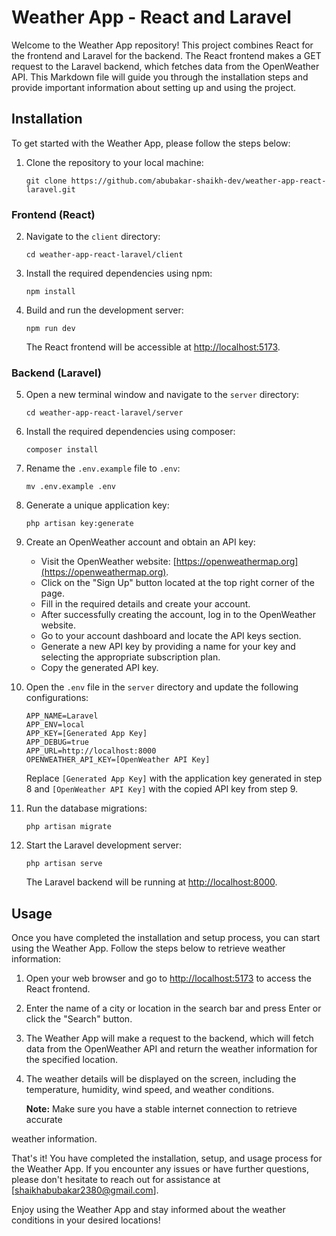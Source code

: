 # Weather App - React and Laravel

Welcome to the Weather App repository! This project combines React for the frontend and Laravel for the backend. The React frontend makes a GET request to the Laravel backend, which fetches data from the OpenWeather API. This Markdown file will guide you through the installation steps and provide important information about setting up and using the project.

## Installation

To get started with the Weather App, please follow the steps below:

1. Clone the repository to your local machine:
   ```
   git clone https://github.com/abubakar-shaikh-dev/weather-app-react-laravel.git
   ```

### Frontend (React)

2. Navigate to the `client` directory:
   ```
   cd weather-app-react-laravel/client
   ```

3. Install the required dependencies using npm:
   ```
   npm install
   ```

4. Build and run the development server:
   ```
   npm run dev
   ```

   The React frontend will be accessible at [http://localhost:5173](http://localhost:5173).

### Backend (Laravel)

5. Open a new terminal window and navigate to the `server` directory:
   ```
   cd weather-app-react-laravel/server
   ```

6. Install the required dependencies using composer:
   ```
   composer install
   ```

7. Rename the `.env.example` file to `.env`:
   ```
   mv .env.example .env
   ```

8. Generate a unique application key:
   ```
   php artisan key:generate
   ```

9. Create an OpenWeather account and obtain an API key:

   - Visit the OpenWeather website: [https://openweathermap.org](https://openweathermap.org).
   - Click on the "Sign Up" button located at the top right corner of the page.
   - Fill in the required details and create your account.
   - After successfully creating the account, log in to the OpenWeather website.
   - Go to your account dashboard and locate the API keys section.
   - Generate a new API key by providing a name for your key and selecting the appropriate subscription plan.
   - Copy the generated API key.

10. Open the `.env` file in the `server` directory and update the following configurations:

    ```dotenv
    APP_NAME=Laravel
    APP_ENV=local
    APP_KEY=[Generated App Key]
    APP_DEBUG=true
    APP_URL=http://localhost:8000
    OPENWEATHER_API_KEY=[OpenWeather API Key]
    ```

    Replace `[Generated App Key]` with the application key generated in step 8 and `[OpenWeather API Key]` with the copied API key from step 9.

11. Run the database migrations:
    ```
    php artisan migrate
    ```

12. Start the Laravel development server:
    ```
    php artisan serve
    ```

    The Laravel backend will be running at [http://localhost:8000](http://localhost:8000).

## Usage

Once you have completed the installation and setup process, you can start using the Weather App. Follow the steps below to retrieve weather information:

1. Open your web browser and go to [http://localhost:5173](http://localhost:5173) to access the React frontend.

2. Enter the name of a city or location in the search bar and press Enter or click the "Search" button.

3. The Weather App will make a request to the backend, which will fetch data from the OpenWeather API and return the weather information for the specified location.

4. The weather details will be displayed on the screen, including the temperature, humidity, wind speed, and weather conditions.

   **Note:** Make sure you have a stable internet connection to retrieve accurate

 weather information.

That's it! You have completed the installation, setup, and usage process for the Weather App. If you encounter any issues or have further questions, please don't hesitate to reach out for assistance at [shaikhabubakar2380@gmail.com].

Enjoy using the Weather App and stay informed about the weather conditions in your desired locations!
